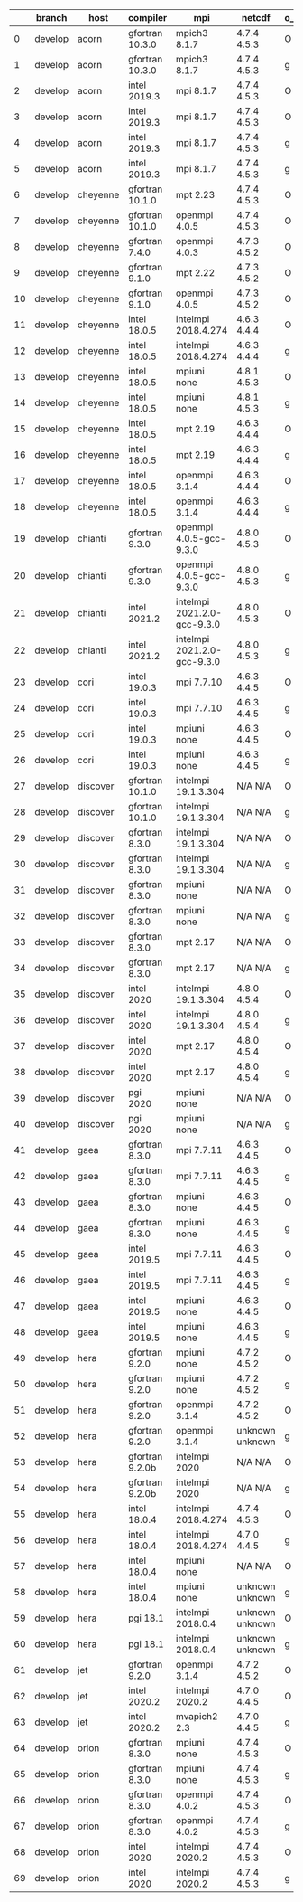 |    | branch   | host     | compiler        | mpi                         | netcdf          | o_g   | os     | build   | u_pass   | u_fail   | s_pass   | s_fail   | e_pass   | e_fail   | nuopc_pass   | nuopc_fail   | artifacts_hash                                                                                                                                                        | modified                   |
|----|----------|----------|-----------------|-----------------------------|-----------------|-------|--------|---------|----------|----------|----------|----------|----------|----------|--------------|--------------|-----------------------------------------------------------------------------------------------------------------------------------------------------------------------|----------------------------|
|  0 | develop  | acorn    | gfortran 10.3.0 | mpich3 8.1.7                | 4.7.4 4.5.3     | O     | Linux  | pass    | 13685    | 0        | 49       | 0        | 80       | 0        | 50           | 0            | [artifacts](https://github.com/esmf-org/esmf-test-artifacts/tree/2504ac18d51d5dd3b413c4f1a5b7deb9340be71a/develop/acorn/gfortran/10.3.0/O/mpich3/8.1.7)               | 2022-03-15 01:07:46.306090 |
|  1 | develop  | acorn    | gfortran 10.3.0 | mpich3 8.1.7                | 4.7.4 4.5.3     | g     | Linux  | pass    | 13685    | 0        | 49       | 0        | 80       | 0        | 50           | 0            | [artifacts](https://github.com/esmf-org/esmf-test-artifacts/tree/7b0fdb15252ed09820e6d309dff6a06b7dc2ba38/develop/acorn/gfortran/10.3.0/g/mpich3/8.1.7)               | 2022-03-15 01:07:46.306148 |
|  2 | develop  | acorn    | intel 2019.3    | mpi 8.1.7                   | 4.7.4 4.5.3     | O     | Linux  | pass    | 13685    | 0        | 49       | 0        | 80       | 0        | 50           | 0            | [artifacts](https://github.com/esmf-org/esmf-test-artifacts/tree/850257badeb16134616290d63cbd8dba22a7703f/develop/acorn/intel/2019.3/O/mpi/8.1.7)                     | 2022-03-15 01:07:46.306143 |
|  3 | develop  | acorn    | intel 2019.3    | mpi 8.1.7                   | 4.7.4 4.5.3     | O     | Unicos | pass    | fail     | fail     | fail     | fail     | fail     | fail     | 0            | 50           | [artifacts](https://github.com/esmf-org/esmf-test-artifacts/tree/ca766a7f919446be7e9a5e3e4dfd3a846f10e6b6/develop/acorn/intel/2019.3/O/mpi/8.1.7)                     | 2022-03-15 05:07:39.451905 |
|  4 | develop  | acorn    | intel 2019.3    | mpi 8.1.7                   | 4.7.4 4.5.3     | g     | Linux  | pass    | 13685    | 0        | 49       | 0        | 80       | 0        | 50           | 0            | [artifacts](https://github.com/esmf-org/esmf-test-artifacts/tree/8910a1c5bc1098903517ab6e1b288dfe666d77dc/develop/acorn/intel/2019.3/g/mpi/8.1.7)                     | 2022-03-15 01:07:46.306136 |
|  5 | develop  | acorn    | intel 2019.3    | mpi 8.1.7                   | 4.7.4 4.5.3     | g     | Unicos | pass    | fail     | fail     | fail     | fail     | fail     | fail     | 0            | 50           | [artifacts](https://github.com/esmf-org/esmf-test-artifacts/tree/94b7efc2bb85bbc8ee37eda140b059bc5bd2f617/develop/acorn/intel/2019.3/g/mpi/8.1.7)                     | 2022-03-15 05:07:39.451876 |
|  6 | develop  | cheyenne | gfortran 10.1.0 | mpt 2.23                    | 4.7.4 4.5.3     | O     | Linux  | pass    | 13685    | 0        | 49       | 0        | 80       | 0        | 50           | 0            | [artifacts](https://github.com/esmf-org/esmf-test-artifacts/tree/db91deddbc7595d4c863c0218256025d8a5d319f/develop/cheyenne/gfortran/10.1.0/O/mpt/2.23)                | 2022-03-15 05:09:05.196053 |
|  7 | develop  | cheyenne | gfortran 10.1.0 | openmpi 4.0.5               | 4.7.4 4.5.3     | O     | Linux  | pass    | 13685    | 0        | 49       | 0        | 80       | 0        | 50           | 0            | [artifacts](https://github.com/esmf-org/esmf-test-artifacts/tree/05556ad16a6f45dab41ab384e1f91002b712fce6/develop/cheyenne/gfortran/10.1.0/O/openmpi/4.0.5)           | 2022-03-15 05:09:05.196057 |
|  8 | develop  | cheyenne | gfortran 7.4.0  | openmpi 4.0.3               | 4.7.3 4.5.2     | O     | Linux  | pass    | 13685    | 0        | 49       | 0        | 80       | 0        | 50           | 0            | [artifacts](https://github.com/esmf-org/esmf-test-artifacts/tree/db91deddbc7595d4c863c0218256025d8a5d319f/develop/cheyenne/gfortran/7.4.0/O/openmpi/4.0.3)            | 2022-03-15 05:09:05.195997 |
|  9 | develop  | cheyenne | gfortran 9.1.0  | mpt 2.22                    | 4.7.3 4.5.2     | O     | Linux  | pass    | 13685    | 0        | 49       | 0        | 80       | 0        | 50           | 0            | [artifacts](https://github.com/esmf-org/esmf-test-artifacts/tree/152ef5bf878ef61032a844a0cdfc246b9f7fc877/develop/cheyenne/gfortran/9.1.0/O/mpt/2.22)                 | 2022-03-15 05:09:05.196036 |
| 10 | develop  | cheyenne | gfortran 9.1.0  | openmpi 4.0.5               | 4.7.3 4.5.2     | O     | Linux  | pass    | 13685    | 0        | 49       | 0        | 80       | 0        | 50           | 0            | [artifacts](https://github.com/esmf-org/esmf-test-artifacts/tree/2340ed59c5369d7ffd34cc98968a9434f2a87f67/develop/cheyenne/gfortran/9.1.0/O/openmpi/4.0.5)            | 2022-03-15 05:09:05.196040 |
| 11 | develop  | cheyenne | intel 18.0.5    | intelmpi 2018.4.274         | 4.6.3 4.4.4     | O     | Linux  | pass    | 13685    | 0        | 49       | 0        | 80       | 0        | 50           | 0            | [artifacts](https://github.com/esmf-org/esmf-test-artifacts/tree/066bba4859463b854e0897858e8b75283756b76f/develop/cheyenne/intel/18.0.5/O/intelmpi/2018.4.274)        | 2022-03-15 05:09:05.196044 |
| 12 | develop  | cheyenne | intel 18.0.5    | intelmpi 2018.4.274         | 4.6.3 4.4.4     | g     | Linux  | pass    | 13685    | 0        | 49       | 0        | 80       | 0        | 50           | 0            | [artifacts](https://github.com/esmf-org/esmf-test-artifacts/tree/386ef7e7120e213f039fefc5d600d2856991ea84/develop/cheyenne/intel/18.0.5/g/intelmpi/2018.4.274)        | 2022-03-15 05:09:05.196032 |
| 13 | develop  | cheyenne | intel 18.0.5    | mpiuni none                 | 4.8.1 4.5.3     | O     | Linux  | pass    | 12158    | 0        | 8        | 0        | 43       | 0        | 0            | 50           | [artifacts](https://github.com/esmf-org/esmf-test-artifacts/tree/821726b7933afd7eb963317f5b8694f2efd2ef60/develop/cheyenne/intel/18.0.5/O/mpiuni/none)                | 2022-03-15 05:09:05.196069 |
| 14 | develop  | cheyenne | intel 18.0.5    | mpiuni none                 | 4.8.1 4.5.3     | g     | Linux  | pass    | 12158    | 0        | 8        | 0        | 43       | 0        | 0            | 50           | [artifacts](https://github.com/esmf-org/esmf-test-artifacts/tree/27421bde6123aaae0380e9442b199131ba200b41/develop/cheyenne/intel/18.0.5/g/mpiuni/none)                | 2022-03-15 05:09:05.196021 |
| 15 | develop  | cheyenne | intel 18.0.5    | mpt 2.19                    | 4.6.3 4.4.4     | O     | Linux  | pass    | 13685    | 0        | 49       | 0        | 80       | 0        | 50           | 0            | [artifacts](https://github.com/esmf-org/esmf-test-artifacts/tree/cb5b881a8de76167180cb41adf1f49b1ea7e4357/develop/cheyenne/intel/18.0.5/O/mpt/2.19)                   | 2022-03-15 05:09:05.196027 |
| 16 | develop  | cheyenne | intel 18.0.5    | mpt 2.19                    | 4.6.3 4.4.4     | g     | Linux  | pass    | 13685    | 0        | 49       | 0        | 80       | 0        | 50           | 0            | [artifacts](https://github.com/esmf-org/esmf-test-artifacts/tree/cf7d5cbff768b8a69e7e3f86d7d7da0fc4cdbc43/develop/cheyenne/intel/18.0.5/g/mpt/2.19)                   | 2022-03-15 05:09:05.196049 |
| 17 | develop  | cheyenne | intel 18.0.5    | openmpi 3.1.4               | 4.6.3 4.4.4     | O     | Linux  | pass    | 13685    | 0        | 49       | 0        | 80       | 0        | 50           | 0            | [artifacts](https://github.com/esmf-org/esmf-test-artifacts/tree/5bf71b1ce02a1749f661451d95dedb451a7c117c/develop/cheyenne/intel/18.0.5/O/openmpi/3.1.4)              | 2022-03-15 05:09:05.196064 |
| 18 | develop  | cheyenne | intel 18.0.5    | openmpi 3.1.4               | 4.6.3 4.4.4     | g     | Linux  | pass    | 13685    | 0        | 49       | 0        | 80       | 0        | 50           | 0            | [artifacts](https://github.com/esmf-org/esmf-test-artifacts/tree/9a271a153d2f4624a5503106f60b38a48682cc7e/develop/cheyenne/intel/18.0.5/g/openmpi/3.1.4)              | 2022-03-15 05:09:05.196060 |
| 19 | develop  | chianti  | gfortran 9.3.0  | openmpi 4.0.5-gcc-9.3.0     | 4.8.0 4.5.3     | O     | Linux  | pass    | 13685    | 0        | 49       | 0        | 80       | 0        | 44           | 6            | [artifacts](https://github.com/esmf-org/esmf-test-artifacts/tree/f2aa8459238a30cc22cea8fb2a434830f593eb56/develop/chianti/gfortran/9.3.0/O/openmpi/4.0.5-gcc-9.3.0)   | 2022-03-15 05:10:32.840110 |
| 20 | develop  | chianti  | gfortran 9.3.0  | openmpi 4.0.5-gcc-9.3.0     | 4.8.0 4.5.3     | g     | Linux  | pass    | 13685    | 0        | 49       | 0        | 80       | 0        | 44           | 6            | [artifacts](https://github.com/esmf-org/esmf-test-artifacts/tree/74036a13329e3666a5ecca377e6d464530e8887c/develop/chianti/gfortran/9.3.0/g/openmpi/4.0.5-gcc-9.3.0)   | 2022-03-15 05:10:32.840099 |
| 21 | develop  | chianti  | intel 2021.2    | intelmpi 2021.2.0-gcc-9.3.0 | 4.8.0 4.5.3     | O     | Linux  | pass    | 13685    | 0        | 49       | 0        | 80       | 0        | 44           | 6            | [artifacts](https://github.com/esmf-org/esmf-test-artifacts/tree/f065ef5c27a782eee24f34f8969161f7479ea25a/develop/chianti/intel/2021.2/O/intelmpi/2021.2.0-gcc-9.3.0) | 2022-03-15 05:10:32.840105 |
| 22 | develop  | chianti  | intel 2021.2    | intelmpi 2021.2.0-gcc-9.3.0 | 4.8.0 4.5.3     | g     | Linux  | pass    | 13685    | 0        | 49       | 0        | 80       | 0        | 44           | 6            | [artifacts](https://github.com/esmf-org/esmf-test-artifacts/tree/193140f8d0ba3a8ccf4f6f16ba86bda02e862c28/develop/chianti/intel/2021.2/g/intelmpi/2021.2.0-gcc-9.3.0) | 2022-03-15 05:10:32.840073 |
| 23 | develop  | cori     | intel 19.0.3    | mpi 7.7.10                  | 4.6.3 4.4.5     | O     | Unicos | pass    | pending  | pending  | pending  | pending  | pending  | pending  | pending      | pending      | [artifacts](https://github.com/esmf-org/esmf-test-artifacts/tree/e265a2fca98226d5ab17f1e346eab71dba3f5288/develop/cori/intel/19.0.3/O/mpi/7.7.10)                     | 2022-03-15 05:11:26.633197 |
| 24 | develop  | cori     | intel 19.0.3    | mpi 7.7.10                  | 4.6.3 4.4.5     | g     | Unicos | pass    | pending  | pending  | pending  | pending  | pending  | pending  | pending      | pending      | [artifacts](https://github.com/esmf-org/esmf-test-artifacts/tree/60decc06af98ea856415f774c284e34d6e27782b/develop/cori/intel/19.0.3/g/mpi/7.7.10)                     | 2022-03-15 05:11:26.633166 |
| 25 | develop  | cori     | intel 19.0.3    | mpiuni none                 | 4.6.3 4.4.5     | O     | Unicos | pass    | pending  | pending  | pending  | pending  | pending  | pending  | pending      | pending      | [artifacts](https://github.com/esmf-org/esmf-test-artifacts/tree/d96b8678edfdf97dd1e8fb91fe3649a548d8f4fe/develop/cori/intel/19.0.3/O/mpiuni/none)                    | 2022-03-15 05:11:26.633203 |
| 26 | develop  | cori     | intel 19.0.3    | mpiuni none                 | 4.6.3 4.4.5     | g     | Unicos | pass    | pending  | pending  | pending  | pending  | pending  | pending  | pending      | pending      | [artifacts](https://github.com/esmf-org/esmf-test-artifacts/tree/57a2dbc9b2d98fcfc09958384304e697edc236fd/develop/cori/intel/19.0.3/g/mpiuni/none)                    | 2022-03-15 05:11:26.633209 |
| 27 | develop  | discover | gfortran 10.1.0 | intelmpi 19.1.3.304         | N/A N/A         | O     | Linux  | pass    | 13669    | 16       | 49       | 0        | 80       | 0        | 50           | 0            | [artifacts](https://github.com/esmf-org/esmf-test-artifacts/tree/6ab74eec7458f3ca712d11adb58ce3ec79064708/develop/discover/gfortran/10.1.0/O/intelmpi/19.1.3.304)     | 2022-03-15 05:12:43.615117 |
| 28 | develop  | discover | gfortran 10.1.0 | intelmpi 19.1.3.304         | N/A N/A         | g     | Linux  | pass    | 13670    | 15       | 49       | 0        | 80       | 0        | 50           | 0            | [artifacts](https://github.com/esmf-org/esmf-test-artifacts/tree/e5a887b63f3a45f8fe4706aec6a02ed569848886/develop/discover/gfortran/10.1.0/g/intelmpi/19.1.3.304)     | 2022-03-15 05:12:43.615078 |
| 29 | develop  | discover | gfortran 8.3.0  | intelmpi 19.1.3.304         | N/A N/A         | O     | Linux  | pass    | pending  | pending  | pending  | pending  | pending  | pending  | pending      | pending      | [artifacts](https://github.com/esmf-org/esmf-test-artifacts/tree/7419d171d3951bcab8d037b34f7b89f53e64a29a/develop/discover/gfortran/8.3.0/O/intelmpi/19.1.3.304)      | 2022-03-15 05:12:43.615112 |
| 30 | develop  | discover | gfortran 8.3.0  | intelmpi 19.1.3.304         | N/A N/A         | g     | Linux  | pass    | 13670    | 15       | 49       | 0        | 80       | 0        | 50           | 0            | [artifacts](https://github.com/esmf-org/esmf-test-artifacts/tree/541a4a6462cac4ebf9ae91ab201e84943b02f397/develop/discover/gfortran/8.3.0/g/intelmpi/19.1.3.304)      | 2022-03-15 05:12:43.615096 |
| 31 | develop  | discover | gfortran 8.3.0  | mpiuni none                 | N/A N/A         | O     | Linux  | pass    | pending  | pending  | pending  | pending  | pending  | pending  | pending      | pending      | [artifacts](https://github.com/esmf-org/esmf-test-artifacts/tree/9c497f2f5811fea3822a68179f4d8f5e82403041/develop/discover/gfortran/8.3.0/O/mpiuni/none)              | 2022-03-15 05:12:43.615103 |
| 32 | develop  | discover | gfortran 8.3.0  | mpiuni none                 | N/A N/A         | g     | Linux  | pass    | 12158    | 0        | 8        | 0        | 43       | 0        | 0            | 50           | [artifacts](https://github.com/esmf-org/esmf-test-artifacts/tree/0b155162cd7b4d0eb291eac448a887770e1178a1/develop/discover/gfortran/8.3.0/g/mpiuni/none)              | 2022-03-15 05:12:43.615040 |
| 33 | develop  | discover | gfortran 8.3.0  | mpt 2.17                    | N/A N/A         | O     | Linux  | pass    | pending  | pending  | pending  | pending  | pending  | pending  | pending      | pending      | [artifacts](https://github.com/esmf-org/esmf-test-artifacts/tree/e483983af4ae21c36bc3b95cfc18d9f22d55e7ab/develop/discover/gfortran/8.3.0/O/mpt/2.17)                 | 2022-03-15 05:12:43.615083 |
| 34 | develop  | discover | gfortran 8.3.0  | mpt 2.17                    | N/A N/A         | g     | Linux  | pass    | 13685    | 0        | 49       | 0        | 80       | 0        | 46           | 4            | [artifacts](https://github.com/esmf-org/esmf-test-artifacts/tree/1addfc57572bbbc9dcc4e049573cbbeb46828a1d/develop/discover/gfortran/8.3.0/g/mpt/2.17)                 | 2022-03-15 05:12:43.615092 |
| 35 | develop  | discover | intel 2020      | intelmpi 19.1.3.304         | 4.8.0 4.5.4     | O     | Linux  | pass    | 13685    | 0        | 49       | 0        | 80       | 0        | 50           | 0            | [artifacts](https://github.com/esmf-org/esmf-test-artifacts/tree/541a4a6462cac4ebf9ae91ab201e84943b02f397/develop/discover/intel/2020/O/intelmpi/19.1.3.304)          | 2022-03-15 05:12:43.615066 |
| 36 | develop  | discover | intel 2020      | intelmpi 19.1.3.304         | 4.8.0 4.5.4     | g     | Linux  | pass    | 13685    | 0        | 49       | 0        | 80       | 0        | 50           | 0            | [artifacts](https://github.com/esmf-org/esmf-test-artifacts/tree/3656b30f94fa2a3a36a28856515e7781ffe3311b/develop/discover/intel/2020/g/intelmpi/19.1.3.304)          | 2022-03-15 05:12:43.615108 |
| 37 | develop  | discover | intel 2020      | mpt 2.17                    | 4.8.0 4.5.4     | O     | Linux  | pass    | 13685    | 0        | 49       | 0        | 80       | 0        | 50           | 0            | [artifacts](https://github.com/esmf-org/esmf-test-artifacts/tree/0b155162cd7b4d0eb291eac448a887770e1178a1/develop/discover/intel/2020/O/mpt/2.17)                     | 2022-03-15 05:12:43.615121 |
| 38 | develop  | discover | intel 2020      | mpt 2.17                    | 4.8.0 4.5.4     | g     | Linux  | pass    | 13685    | 0        | 49       | 0        | 80       | 0        | 50           | 0            | [artifacts](https://github.com/esmf-org/esmf-test-artifacts/tree/572c51290cc500d07e131c70e07d27825a054b3a/develop/discover/intel/2020/g/mpt/2.17)                     | 2022-03-15 05:12:43.615099 |
| 39 | develop  | discover | pgi 2020        | mpiuni none                 | N/A N/A         | O     | Linux  | pass    | 11536    | 622      | 6        | 2        | 40       | 3        | 0            | 50           | [artifacts](https://github.com/esmf-org/esmf-test-artifacts/tree/e0aa1dd6a204767b76f66fa126c1d2881ce6ae9c/develop/discover/pgi/2020/O/mpiuni/none)                    | 2022-03-15 05:12:43.615073 |
| 40 | develop  | discover | pgi 2020        | mpiuni none                 | N/A N/A         | g     | Linux  | pass    | 11536    | 622      | 4        | 4        | 40       | 3        | 0            | 50           | [artifacts](https://github.com/esmf-org/esmf-test-artifacts/tree/1ebdb99b7a83f69fac5d74a984ab4931948ad248/develop/discover/pgi/2020/g/mpiuni/none)                    | 2022-03-15 05:12:43.615087 |
| 41 | develop  | gaea     | gfortran 8.3.0  | mpi 7.7.11                  | 4.6.3 4.4.5     | O     | Unicos | pass    | pending  | pending  | pending  | pending  | pending  | pending  | pending      | pending      | [artifacts](https://github.com/esmf-org/esmf-test-artifacts/tree/676946539b99eea82c6a27211b754ce98429d693/develop/gaea/gfortran/8.3.0/O/mpi/7.7.11)                   | 2022-03-15 05:14:15.729683 |
| 42 | develop  | gaea     | gfortran 8.3.0  | mpi 7.7.11                  | 4.6.3 4.4.5     | g     | Unicos | pass    | pending  | pending  | pending  | pending  | pending  | pending  | pending      | pending      | [artifacts](https://github.com/esmf-org/esmf-test-artifacts/tree/cb6dcfc64f72b668d468e9407260d82a9d8fb073/develop/gaea/gfortran/8.3.0/g/mpi/7.7.11)                   | 2022-03-15 05:14:15.729670 |
| 43 | develop  | gaea     | gfortran 8.3.0  | mpiuni none                 | 4.6.3 4.4.5     | O     | Unicos | pass    | pending  | pending  | pending  | pending  | pending  | pending  | pending      | pending      | [artifacts](https://github.com/esmf-org/esmf-test-artifacts/tree/9881d087677453b5ecbff6c83bae2cdf27161b0d/develop/gaea/gfortran/8.3.0/O/mpiuni/none)                  | 2022-03-15 05:14:15.729692 |
| 44 | develop  | gaea     | gfortran 8.3.0  | mpiuni none                 | 4.6.3 4.4.5     | g     | Unicos | pass    | pending  | pending  | pending  | pending  | pending  | pending  | pending      | pending      | [artifacts](https://github.com/esmf-org/esmf-test-artifacts/tree/ee41d69fa8b02586b5a9b4bbbedd58b4470d6aac/develop/gaea/gfortran/8.3.0/g/mpiuni/none)                  | 2022-03-15 05:14:15.729640 |
| 45 | develop  | gaea     | intel 2019.5    | mpi 7.7.11                  | 4.6.3 4.4.5     | O     | Unicos | pass    | pending  | pending  | pending  | pending  | pending  | pending  | pending      | pending      | [artifacts](https://github.com/esmf-org/esmf-test-artifacts/tree/dc3c77a02f82d42c1859068fdc82dbb6162e51c0/develop/gaea/intel/2019.5/O/mpi/7.7.11)                     | 2022-03-15 05:14:15.729701 |
| 46 | develop  | gaea     | intel 2019.5    | mpi 7.7.11                  | 4.6.3 4.4.5     | g     | Unicos | pass    | pending  | pending  | pending  | pending  | pending  | pending  | pending      | pending      | [artifacts](https://github.com/esmf-org/esmf-test-artifacts/tree/54036f9a050c9f3ca0a0bc72010bc691e2fee5ae/develop/gaea/intel/2019.5/g/mpi/7.7.11)                     | 2022-03-15 05:14:15.729688 |
| 47 | develop  | gaea     | intel 2019.5    | mpiuni none                 | 4.6.3 4.4.5     | O     | Unicos | pass    | pending  | pending  | pending  | pending  | pending  | pending  | pending      | pending      | [artifacts](https://github.com/esmf-org/esmf-test-artifacts/tree/ad490751a096dbb86eadedff58fd48672017ef9d/develop/gaea/intel/2019.5/O/mpiuni/none)                    | 2022-03-15 05:14:15.729697 |
| 48 | develop  | gaea     | intel 2019.5    | mpiuni none                 | 4.6.3 4.4.5     | g     | Unicos | pass    | pending  | pending  | pending  | pending  | pending  | pending  | pending      | pending      | [artifacts](https://github.com/esmf-org/esmf-test-artifacts/tree/928d8e1d5f36847f0145ddd79d0c8d6e3cbadf23/develop/gaea/intel/2019.5/g/mpiuni/none)                    | 2022-03-15 05:14:15.729677 |
| 49 | develop  | hera     | gfortran 9.2.0  | mpiuni none                 | 4.7.2 4.5.2     | O     | Linux  | pass    | 12158    | 0        | 8        | 0        | 43       | 0        | 0            | 50           | [artifacts](https://github.com/esmf-org/esmf-test-artifacts/tree/fe111d7e0da888630d0429aca0c415129c9b95ee/develop/hera/gfortran/9.2.0/O/mpiuni/none)                  | 2022-03-14 22:33:27.748449 |
| 50 | develop  | hera     | gfortran 9.2.0  | mpiuni none                 | 4.7.2 4.5.2     | g     | Linux  | pass    | pending  | pending  | pending  | pending  | pending  | pending  | pending      | pending      | [artifacts](https://github.com/esmf-org/esmf-test-artifacts/tree/15235e04a551b5fabce7a6c78201b2c234a86af5/develop/hera/gfortran/9.2.0/g/mpiuni/none)                  | 2022-03-14 22:33:27.748397 |
| 51 | develop  | hera     | gfortran 9.2.0  | openmpi 3.1.4               | 4.7.2 4.5.2     | O     | Linux  | pass    | pending  | pending  | pending  | pending  | pending  | pending  | pending      | pending      | [artifacts](https://github.com/esmf-org/esmf-test-artifacts/tree/164193461547b7dbc580fcfa95eeced57d19bf5b/develop/hera/gfortran/9.2.0/O/openmpi/3.1.4)                | 2022-03-15 05:16:11.136863 |
| 52 | develop  | hera     | gfortran 9.2.0  | openmpi 3.1.4               | unknown unknown | g     | Linux  | fail    | 13685    | 0        | 49       | 0        | 80       | 0        | 50           | 0            | [artifacts](https://github.com/esmf-org/esmf-test-artifacts/tree/0989ac4a375d338364dac70689bf3bd2b2377935/develop/hera/gfortran/9.2.0/g/openmpi/3.1.4)                | 2022-03-15 05:16:11.136885 |
| 53 | develop  | hera     | gfortran 9.2.0b | intelmpi 2020               | N/A N/A         | O     | Linux  | pass    | pending  | pending  | pending  | pending  | pending  | pending  | pending      | pending      | [artifacts](https://github.com/esmf-org/esmf-test-artifacts/tree/e259dbff8f0b17b568c936eeb6589bd03ab606c6/develop/hera/gfortran/9.2.0b/O/intelmpi/2020)               | 2022-03-14 22:33:27.748440 |
| 54 | develop  | hera     | gfortran 9.2.0b | intelmpi 2020               | N/A N/A         | g     | Linux  | pass    | pending  | pending  | pending  | pending  | pending  | pending  | pending      | pending      | [artifacts](https://github.com/esmf-org/esmf-test-artifacts/tree/4c34c74a73b488dde22960301748e88caf1426fa/develop/hera/gfortran/9.2.0b/g/intelmpi/2020)               | 2022-03-14 22:33:27.748423 |
| 55 | develop  | hera     | intel 18.0.4    | intelmpi 2018.4.274         | 4.7.4 4.5.3     | O     | Linux  | pass    | 13685    | 0        | 49       | 0        | 80       | 0        | 50           | 0            | [artifacts](https://github.com/esmf-org/esmf-test-artifacts/tree/e1650160643bdbe74774916a051034c959a2fec1/develop/hera/intel/18.0.4/O/intelmpi/2018.4.274)            | 2022-03-15 05:16:11.136897 |
| 56 | develop  | hera     | intel 18.0.4    | intelmpi 2018.4.274         | 4.7.0 4.4.5     | g     | Linux  | pass    | pending  | pending  | pending  | pending  | pending  | pending  | pending      | pending      | [artifacts](https://github.com/esmf-org/esmf-test-artifacts/tree/28ee804b5d24101c49739d2e2dd91f4375503d32/develop/hera/intel/18.0.4/g/intelmpi/2018.4.274)            | 2022-03-14 22:33:27.748430 |
| 57 | develop  | hera     | intel 18.0.4    | mpiuni none                 | N/A N/A         | O     | Linux  | fail    | fail     | fail     | fail     | fail     | fail     | fail     | 0            | 50           | [artifacts](https://github.com/esmf-org/esmf-test-artifacts/tree/fe93ff6afcde2144bb537049929b5a9c0cb9f927/develop/hera/intel/18.0.4/O/mpiuni/none)                    | 2022-03-15 05:16:11.136910 |
| 58 | develop  | hera     | intel 18.0.4    | mpiuni none                 | unknown unknown | g     | Linux  | fail    | 12158    | 0        | 8        | 0        | 43       | 0        | 0            | 50           | [artifacts](https://github.com/esmf-org/esmf-test-artifacts/tree/a9adc4fb6e2a3e64867d8f51f92e655bbc693d3b/develop/hera/intel/18.0.4/g/mpiuni/none)                    | 2022-03-15 05:16:11.136901 |
| 59 | develop  | hera     | pgi 18.1        | intelmpi 2018.0.4           | unknown unknown | O     | Linux  | fail    | fail     | fail     | fail     | fail     | fail     | fail     | 0            | 50           | [artifacts](https://github.com/esmf-org/esmf-test-artifacts/tree/eb73168063ec9a72e998b852b10ba8395bc2ce2b/develop/hera/pgi/18.1/O/intelmpi/2018.0.4)                  | 2022-03-15 05:16:11.136892 |
| 60 | develop  | hera     | pgi 18.1        | intelmpi 2018.0.4           | unknown unknown | g     | Linux  | fail    | fail     | fail     | fail     | fail     | fail     | fail     | 0            | 50           | [artifacts](https://github.com/esmf-org/esmf-test-artifacts/tree/4da1cabac3535145693774daa26b9682ddd719b8/develop/hera/pgi/18.1/g/intelmpi/2018.0.4)                  | 2022-03-15 05:16:11.136905 |
| 61 | develop  | jet      | gfortran 9.2.0  | openmpi 3.1.4               | 4.7.2 4.5.2     | O     | Linux  | pass    | pending  | pending  | pending  | pending  | pending  | pending  | pending      | pending      | [artifacts](https://github.com/esmf-org/esmf-test-artifacts/tree/7cc06e83b3b83e5fdfbce1a938dd9b24437bfbf7/develop/jet/gfortran/9.2.0/O/openmpi/3.1.4)                 | 2022-03-15 05:18:01.432046 |
| 62 | develop  | jet      | intel 2020.2    | intelmpi 2020.2             | 4.7.0 4.4.5     | O     | Linux  | pass    | pending  | pending  | pending  | pending  | pending  | pending  | pending      | pending      | [artifacts](https://github.com/esmf-org/esmf-test-artifacts/tree/d47875f452f51ce1f4d3e6051dde36fe8912ab5e/develop/jet/intel/2020.2/O/intelmpi/2020.2)                 | 2022-03-15 05:18:01.432020 |
| 63 | develop  | jet      | intel 2020.2    | mvapich2 2.3                | 4.7.0 4.4.5     | g     | Linux  | pass    | 13685    | 0        | 49       | 0        | 80       | 0        | 44           | 6            | [artifacts](https://github.com/esmf-org/esmf-test-artifacts/tree/c855a4b265350ee18ddc2789f4b4a16d9b91d548/develop/jet/intel/2020.2/g/mvapich2/2.3)                    | 2022-03-15 03:18:22.153184 |
| 64 | develop  | orion    | gfortran 8.3.0  | mpiuni none                 | 4.7.4 4.5.3     | O     | Linux  | pass    | 12158    | 0        | 8        | 0        | 43       | 0        | 0            | 50           | [artifacts](https://github.com/esmf-org/esmf-test-artifacts/tree/6d50bde0189b93654777b32e06b9ce3e1113fbbe/develop/orion/gfortran/8.3.0/O/mpiuni/none)                 | 2022-03-15 04:20:18.870919 |
| 65 | develop  | orion    | gfortran 8.3.0  | mpiuni none                 | 4.7.4 4.5.3     | g     | Linux  | pass    | 12158    | 0        | 8        | 0        | 43       | 0        | 0            | 50           | [artifacts](https://github.com/esmf-org/esmf-test-artifacts/tree/5a9c5a0754258ac68419aed2d130c9a38b7c0be7/develop/orion/gfortran/8.3.0/g/mpiuni/none)                 | 2022-03-15 04:20:18.870913 |
| 66 | develop  | orion    | gfortran 8.3.0  | openmpi 4.0.2               | 4.7.4 4.5.3     | O     | Linux  | pass    | 13685    | 0        | 49       | 0        | 80       | 0        | 50           | 0            | [artifacts](https://github.com/esmf-org/esmf-test-artifacts/tree/6d50bde0189b93654777b32e06b9ce3e1113fbbe/develop/orion/gfortran/8.3.0/O/openmpi/4.0.2)               | 2022-03-15 04:20:18.870924 |
| 67 | develop  | orion    | gfortran 8.3.0  | openmpi 4.0.2               | 4.7.4 4.5.3     | g     | Linux  | pass    | 13685    | 0        | 49       | 0        | 80       | 0        | 50           | 0            | [artifacts](https://github.com/esmf-org/esmf-test-artifacts/tree/e7375571e4e48fe2afd58ebf72ab393b6e360406/develop/orion/gfortran/8.3.0/g/openmpi/4.0.2)               | 2022-03-15 04:20:18.870903 |
| 68 | develop  | orion    | intel 2020      | intelmpi 2020.2             | 4.7.4 4.5.3     | O     | Linux  | pass    | fail     | fail     | fail     | fail     | fail     | fail     | 0            | 0            | [artifacts](https://github.com/esmf-org/esmf-test-artifacts/tree/d299a443644eaf0250ef7ec2a54ad57c96ad0084/develop/orion/intel/2020/O/intelmpi/2020.2)                 | 2022-03-15 04:20:18.870874 |
| 69 | develop  | orion    | intel 2020      | intelmpi 2020.2             | 4.7.4 4.5.3     | g     | Linux  | pass    | fail     | fail     | fail     | fail     | fail     | fail     | 0            | 0            | [artifacts](https://github.com/esmf-org/esmf-test-artifacts/tree/93af0913cb9e87f72b5acc6d08575361345c4f9c/develop/orion/intel/2020/g/intelmpi/2020.2)                 | 2022-03-15 04:20:18.870929 |